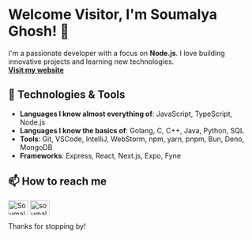 # Welcome Visitor, I'm Soumalya Ghosh! 👋

I'm a passionate developer with a focus on **Node.js**. I love building innovative projects and learning new technologies.<br>
**[Visit my website](https://duck.is-a.dev)**

## 🔧 Technologies & Tools

- **Languages I know almost everything of**: JavaScript, TypeScript, Node.js
- **Languages I know the basics of**: Golang, C, C++, Java, Python, SQL
- **Tools**: Git, VSCode, IntelliJ, WebStorm, npm, yarn, pnpm, Bun, Deno, MongoDB
- **Frameworks**: Express, React, Next.js, Expo, Fyne

## 📫 How to reach me

[<img align="center" src="https://raw.githubusercontent.com/rahuldkjain/github-profile-readme-generator/master/src/images/icons/Social/twitter.svg" alt="Soumalyaplayz" height="30" width="40" />](https://x.com/Soumalyaplayz)
[<img align="center" src="https://raw.githubusercontent.com/rahuldkjain/github-profile-readme-generator/master/src/images/icons/Social/linked-in-alt.svg" alt="soumalya-ghosh-0a0bb8274" height="30" width="40" />](https://www.linkedin.com/in/soumalya-ghosh-0a0bb8274/)

Thanks for stopping by!
